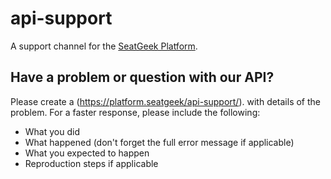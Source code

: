 # api-support

A support channel for the [SeatGeek Platform](http://platform.seatgeek.com/). 

## Have a problem or question with our API?

Please create a (https://platform.seatgeek/api-support/).
with details of the problem. For a faster response, please include the following:

 * What you did
 * What happened (don't forget the full error message if applicable)
 * What you expected to happen
 * Reproduction steps if applicable
